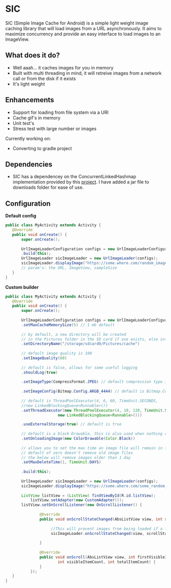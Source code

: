 SIC
===
SIC (Simple Image Cache for Android) is a simple light weight image caching library that will load images from a URL asynchronously. It aims to maximize concurrency and provide an easy interface to load images to an ImageView.


## What does it do?
* Well aaah... it caches images for you in memory
* Built with multi threading in mind, it will retreive images from a network call or from the disk if it exists
* It's light weight 

## Enhancements
* Support for loading from file system via a URI
* Cache gif's in memory
* Unit test's
* Stress test with large number or images

Currently working on:
* Converting to gradle project

## Dependencies
* SIC has a dependencey on the ConcurrentLinkedHashmap implementation provided by this [project](https://code.google.com/p/concurrentlinkedhashmap/). I have added a jar file to downloads folder for ease of use.

 
## Configuration
 
 **Default config**
 
 ``` java
public class MyActivity extends Activity {
	@Override
	public void onCreate() {
		super.onCreate();
		
		UrlImageLoaderConfiguration configs = new UrlImageLoaderConfiguration.Builder()
		.build(this);
		UrlImageLoader sicImageLoader = new UrlImageLoader(configs);
		sicImageLoader.displayImage("https://some.where.com/random_image.jpg", someImageView, 4); 
		// param's: the URL, ImageView, sampleSize
	}
}

```

 **Custom builder**
 ``` java
public class MyActivity extends Activity {
	@Override
	public void onCreate() {
		super.onCreate();
		
		UrlImageLoaderConfiguration configs = new UrlImageLoaderConfiguration.Builder()
		.setMaxCacheMemorySize(5) // 1 mb default
		
		// by default, a new directory will be created 
		// in the Pictures folder in the SD card if one exists, else internal sotrage is used
		.setDirectoryName("/storage/sdcard0/Pictures/cache") 
		
		// default image quality is 100
		.setImageQuality(60) 
		
		// default is false, allows for some useful logging
		.shouldLog(true) 
		
		.setImageType(CompressFormat.JPEG) // default compression type is JPEG
		
		.setImageConfig(Bitmap.Config.ARGB_4444) // default is Bitmap.Config.ARGB_8888
		
		// default is ThreadPoolExecutor(4, 6, 60, TimeUnit.SECONDS, 
		//new LinkedBlockingQueue<Runnable>())
		.setThreadExecutor(new ThreadPoolExecutor(4, 10, 120, TimeUnit.SECONDS,
		                new LinkedBlockingQueue<Runnable>()))

		.useExternalStorage(true) // default is true
	
		// default is a black Drawable, this is also used when nothing can be loaded
		.setOnloadingImage(new ColorDrawable(Color.Black)) 
	
		// allows you to set the max time an image file will remain in the disk memory
		// default of zero doesn't remove old image files
		// the below will remove images older than 1 day
		.setMaxDeleteTime(1, TimeUnit.DAYS)
		
		.build(this); 
		
		UrlImageLoader sicImageLoader = new UrlImageLoader(configs);
		sicImageLoader.displayImage("https://some.where.com/some_random_image.jpg", someImageView, 4);
		
		ListView listView = (ListView) findViewById(R.id.listView);
        	listView.setAdapter(new CustomAdapter());
		listView.setOnScrollListener(new OnScrollListener() {
				
				@Override
				public void onScrollStateChanged(AbsListView view, int scrollState) {
				
				     //This will prevent images from being loaded if a fling is detected
				     sicImageLoader.onScrollStateChanged(view, scrollState);
				     
				}
				
				@Override
				public void onScroll(AbsListView view, int firstVisibleItem,
						int visibleItemCount, int totalItemCount) {
				}
			});
	}
}
```
